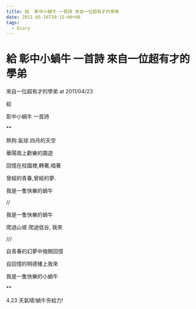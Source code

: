 ```yaml
---
title: 給  彰中小蝸牛 一首詩 來自一位超有才的學弟
date: 2011-05-16T10:15:00+08
tags:
  - Diary
---
```

# 給  彰中小蝸牛 一首詩 來自一位超有才的學弟

來自一位超有才的學弟 at 2011/04/23

給  
  
彰中小蝸牛 一首詩  
  
\*\*  
  
熱狗.氣球.四月的天空  
  
華陽崗上歡樂的園遊  
  
回憶在校園裡,轉著,唱著  
  
曾經的青春,曾經的夢.  
  
我是一隻快樂的蝸牛  
  
//  
  
我是一隻快樂的蝸牛  
  
爬過山坡 爬過低谷, 我來  
  
///  
  
自青春的幻夢中撥開回憶  
  
自回憶的明德樓上我來  
  
我是一隻快樂的小蝸牛  
  
\*\*  
  
4.23 天氣晴!蝸牛夯給力!
